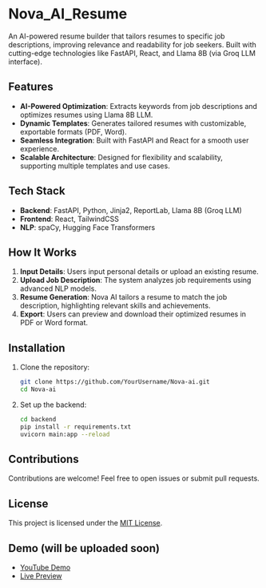 # Nova_AI_Resume
An AI-powered resume builder that tailors resumes to specific job descriptions, improving relevance and readability for job seekers. Built with cutting-edge technologies like FastAPI, React, and Llama 8B (via Groq LLM interface).  

## Features  
- **AI-Powered Optimization**: Extracts keywords from job descriptions and optimizes resumes using Llama 8B LLM.  
- **Dynamic Templates**: Generates tailored resumes with customizable, exportable formats (PDF, Word).  
- **Seamless Integration**: Built with FastAPI and React for a smooth user experience.  
- **Scalable Architecture**: Designed for flexibility and scalability, supporting multiple templates and use cases.  

## Tech Stack  
- **Backend**: FastAPI, Python, Jinja2, ReportLab, Llama 8B (Groq LLM)  
- **Frontend**: React, TailwindCSS  
- **NLP**: spaCy, Hugging Face Transformers  

## How It Works  
1. **Input Details**: Users input personal details or upload an existing resume.  
2. **Upload Job Description**: The system analyzes job requirements using advanced NLP models.  
3. **Resume Generation**: Nova AI tailors a resume to match the job description, highlighting relevant skills and achievements.  
4. **Export**: Users can preview and download their optimized resumes in PDF or Word format.  

## Installation  
1. Clone the repository:  
   ```bash  
   git clone https://github.com/YourUsername/Nova-ai.git  
   cd Nova-ai  
   ```  
2. Set up the backend:  
   ```bash  
   cd backend  
   pip install -r requirements.txt  
   uvicorn main:app --reload  
   ```  

## Contributions  
Contributions are welcome! Feel free to open issues or submit pull requests.  

## License  
This project is licensed under the [MIT License](LICENSE).  

## Demo  (will be uploaded soon)
- [YouTube Demo](https://youtu.be/YourVideoLink)  
- [Live Preview](https://your-live-link.com)  
